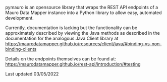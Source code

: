 pymauro is an opensource library that wraps the REST API endpoints of a Mauro Data Mapper instance into a Python
library to allow easy, automated development.

Currently, documentation is lacking but the functionality can be approximately described by viewing the Java methods
as described in the documentation for the analogous Java Client library at
https://maurodatamapper.github.io/resources/client/java/#binding-vs-non-binding-clients

Details on the endpoints themselves can be found at:
https://maurodatamapper.github.io/rest-api/introduction/#testing

Last updated 03/05/2022